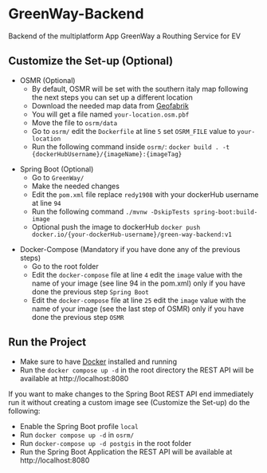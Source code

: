 # GreenWay-Backend
Backend of the multiplatform App GreenWay a Routhing Service for EV

## Customize the Set-up (Optional)

- OSMR (Optional)
  - By default, OSMR will be set with the southern italy map following the next steps you can set up a different location
  - Download the needed map data from [Geofabrik](https://www.geofabrik.de/)
  - You will get a file named ```your-location.osm.pbf```
  - Move the file to ```osrm/data```
  - Go to ```osrm/``` edit the ```Dockerfile``` at line ```5``` set ```OSRM_FILE``` value to ```your-location```
  - Run the following command inside ```osrm/```: ```docker build . -t {dockerHubUsername}/{imageName}:{imageTag}```

* Spring Boot (Optional)
  * Go to ```GreenWay/```
  * Make the needed changes
  * Edit the ```pom.xml``` file replace ```redy1908``` with your dockerHub username at line ```94```
  * Run the following command ```./mvnw -DskipTests spring-boot:build-image ```
  * Optional push the image to dockerHub ```docker push docker.io/{your-dockerHub-username}/green-way-backend:v1```

- Docker-Compose (Mandatory if you have done any of the previous steps)
  - Go to the root folder
  - Edit the ```docker-compose``` file at line ```4``` edit the ```image``` value with the name of your image (see line 94 in the pom.xml) only if you have done the previous step ```Spring Boot``` 
  - Edit the ```docker-compose``` file at line ```25``` edit the ```image``` value with the name of your image (see the last step of OSMR) only if you have done the previous step ```OSMR```

## Run the Project

- Make sure to have [Docker](https://www.docker.com/) installed and running
- Run the ```docker compose up -d``` in the root directory the REST API will be available at http://localhost:8080

If you want to make changes to the Spring Boot REST API end immediately run it without creating a custom image see (Customize the Set-up) do the following:
  * Enable the Spring Boot profile ```local```
  * Run ```docker compose up -d``` in ```osrm/```
  * Run ```docker-compose up -d postgis``` in the root folder
  * Run the Spring Boot Application the REST API will be available at http://localhost:8080